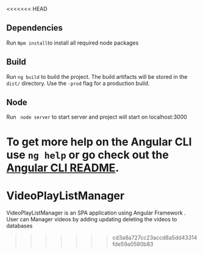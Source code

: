 <<<<<<< HEAD

## Dependencies

Run `Npm install`to install all required node packages 

## Build

Run `ng build` to build the project. The build artifacts will be stored in the `dist/` directory. Use the `-prod` flag for a production build.

## Node

Run ` node server` to start server and project will start on localhost:3000




To get more help on the Angular CLI use `ng help` or go check out the [Angular CLI README](https://github.com/angular/angular-cli/blob/master/README.md).
=======
# VideoPlayListManager
VideoPlayListManager is an SPA application using Angular Framework . User can Manager videos by adding updating deleting the videos to databases
>>>>>>> cd3a8a727cc23accd8a5dd43314fde59a0580b83
